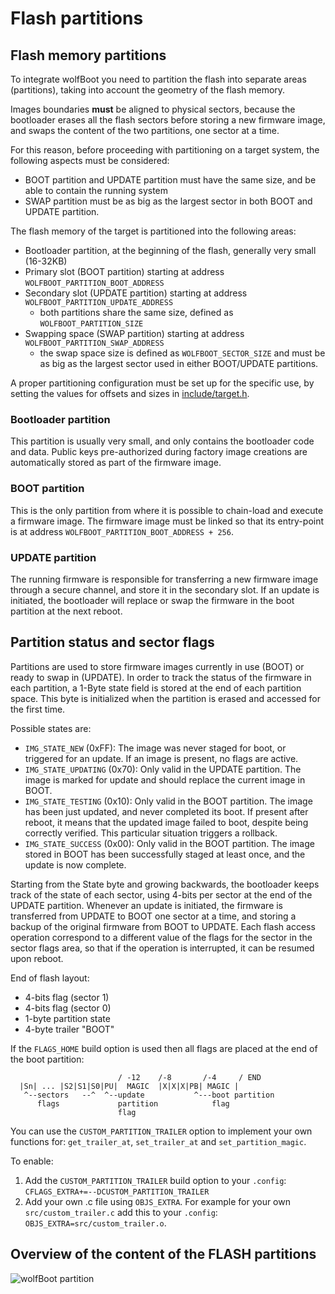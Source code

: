 # Flash partitions

## Flash memory partitions

To integrate wolfBoot you need to partition the flash into
separate areas (partitions), taking into account the geometry of the flash memory.

Images boundaries **must** be aligned to physical sectors, because the
bootloader erases all the flash sectors before storing a new firmware image, and
swaps the content of the two partitions, one sector at a time.

For this reason, before proceeding with partitioning on a target system, the
following aspects must be considered:

  - BOOT partition and UPDATE partition must have the same size, and be able to contain the running system
  - SWAP partition must be as big as the largest sector in both BOOT and UPDATE partition.

The flash memory of the target is partitioned into the following areas:

  - Bootloader partition, at the beginning of the flash, generally very small (16-32KB)
  - Primary slot (BOOT partition) starting at address `WOLFBOOT_PARTITION_BOOT_ADDRESS`
  - Secondary slot (UPDATE partition) starting at address `WOLFBOOT_PARTITION_UPDATE_ADDRESS`
    - both partitions share the same size, defined as `WOLFBOOT_PARTITION_SIZE`
  - Swapping space (SWAP partition) starting at address `WOLFBOOT_PARTITION_SWAP_ADDRESS`
    - the swap space size is defined as `WOLFBOOT_SECTOR_SIZE` and must be as big as the
      largest sector used in either BOOT/UPDATE partitions.

A proper partitioning configuration must be set up for the specific use, by setting
the values for offsets and sizes in [include/target.h](../include/target.h).

### Bootloader partition

This partition is usually very small, and only contains the bootloader code and data.
Public keys pre-authorized during factory image creations are automatically stored
as part of the firmware image.

### BOOT partition

This is the only partition from where it is possible to chain-load and execute a
firmware image. The firmware image must be linked so that its entry-point is at address
`WOLFBOOT_PARTITION_BOOT_ADDRESS + 256`.

### UPDATE partition

The running firmware is responsible for transferring a new firmware image through a secure channel,
and store it in the secondary slot. If an update is initiated, the bootloader will replace or swap
the firmware in the boot partition at the next reboot.


## Partition status and sector flags

Partitions are used to store firmware images currently in use (BOOT) or ready to swap in (UPDATE).
In order to track the status of the firmware in each partition, a 1-Byte state field is stored at the end of
each partition space. This byte is initialized when the partition is erased and accessed for the first time.

Possible states are:
  - `IMG_STATE_NEW` (0xFF): The image was never staged for boot, or triggered for an update. If an image is present, no flags are active.
  - `IMG_STATE_UPDATING` (0x70): Only valid in the UPDATE partition. The image is marked for update and should replace the current image in BOOT.
  - `IMG_STATE_TESTING` (0x10): Only valid in the BOOT partition. The image has been just updated, and never completed its boot. If present after reboot, it means that the updated image failed to boot, despite being correctly verified. This particular situation triggers a rollback.
  - `IMG_STATE_SUCCESS` (0x00): Only valid in the BOOT partition. The image stored in BOOT has been successfully staged at least once, and the update is now complete.

Starting from the State byte and growing backwards, the bootloader keeps track of the state of each sector, using 4-bits per sector at the end of the UPDATE partition. Whenever an update is initiated, the firmware is transferred from UPDATE to BOOT one sector at a time, and storing a backup of the original firmware from BOOT to UPDATE. Each flash access operation correspond to a different value of the flags for the sector in the sector flags area, so that if the operation is interrupted, it can be resumed upon reboot.

End of flash layout:
 * 4-bits flag (sector 1)
 * 4-bits flag (sector 0)
 * 1-byte partition state
 * 4-byte trailer "BOOT"

If the `FLAGS_HOME` build option is used then all flags are placed at the end of the boot partition:

 ```
                         / -12    /-8       /-4     / END
   |Sn| ... |S2|S1|S0|PU|  MAGIC  |X|X|X|PB| MAGIC |
    ^--sectors   --^  ^--update           ^---boot partition
       flags             partition            flag
                         flag
```

You can use the `CUSTOM_PARTITION_TRAILER` option to implement your own functions for: `get_trailer_at`, `set_trailer_at` and `set_partition_magic`.

To enable:
1) Add the `CUSTOM_PARTITION_TRAILER` build option to your `.config`: `CFLAGS_EXTRA+=--DCUSTOM_PARTITION_TRAILER`
2) Add your own .c file using `OBJS_EXTRA`. For example for your own `src/custom_trailer.c` add this to your `.config`: `OBJS_EXTRA=src/custom_trailer.o`.


## Overview of the content of the FLASH partitions

![wolfBoot partition](png/wolfboot_partition.png)
